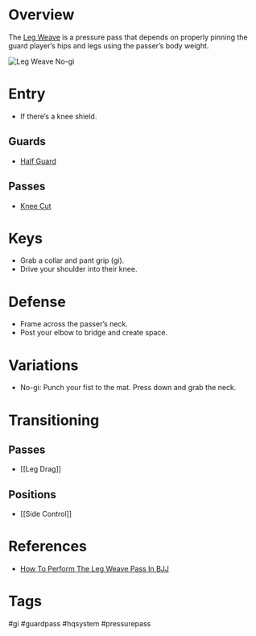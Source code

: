 # Overview
The <u>Leg Weave</u> is a pressure pass that depends on properly pinning the guard player’s hips and legs using the passer’s body weight.

![Leg Weave No-gi](https://www.grapplearts.com/wp-content/uploads/2019/08/bjj-basics-leg-weave-pass-counter.jpg)
# Entry
- If there’s a knee shield.
## Guards
- [Half Guard](obsidian://open?vault=Obsidian-BJJ-Notes&file=Guards%2FHalf%20Guard)
## Passes
- [Knee Cut](obsidian://open?vault=Obsidian-BJJ-Notes&file=Guard%20Passes%2FKnee%20Cut)
# Keys
- Grab a collar and pant grip (gi).
- Drive your shoulder into their knee.
# Defense
- Frame across the passer’s neck.
- Post your elbow to bridge and create space.
# Variations
- No-gi: Punch your fist to the mat. Press down and grab the neck.
# Transitioning
## Passes
- [[Leg Drag]]
## Positions
- [[Side Control]]
# References
- [How To Perform The Leg Weave Pass In BJJ](https://evolve-mma.com/blog/how-to-perform-the-leg-weave-pass-in-bjj/)
# Tags
#gi #guardpass #hqsystem #pressurepass 